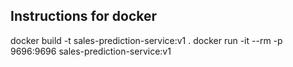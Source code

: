 ## Instructions for docker

docker build -t sales-prediction-service:v1 .
docker run -it --rm -p 9696:9696  sales-prediction-service:v1
